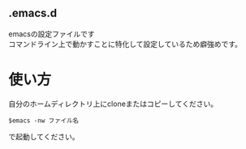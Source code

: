 ## .emacs.d
emacsの設定ファイルです  
コマンドライン上で動かすことに特化して設定しているため癖強めです。  
# 使い方
自分のホームディレクトリ上にcloneまたはコピーしてください。  
~~~
$emacs -nw ファイル名
~~~
で起動してください。
